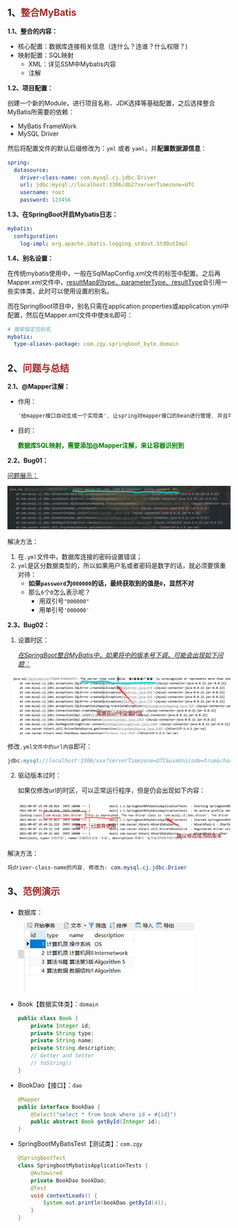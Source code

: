 ## 1、<span style="color:brown">整合MyBatis</span>

**1.1、整合的内容：**

- 核心配置：数据库连接相关信息（连什么？连谁？什么权限？)
- 映射配置：SQL映射
  - XML：详见SSM中Mybatis内容
  - 注解

**1.2、项目配置：**

创建一个新的Module，进行项目名称、JDK选择等基础配置，之后选择整合MyBatis所需要的依赖：

- MyBatis FrameWork
- MySQL Driver

然后将配置文件的默认后缀修改为：`yml` 或者 `yaml`，并**配置数据源信息**：

```yaml
spring:
  datasource:
    driver-class-name: com.mysql.cj.jdbc.Driver
    url: jdbc:mysql://localhost:3306/db2?serverTimezone=UTC
    username: root
    password: 123456
```

**1.3、在SpringBoot开启Mybatis日志：**

```yml
mybatis:
  configuration:
    log-impl: org.apache.ibatis.logging.stdout.StdOutImpl
```

**1.4、别名设置：**

​		在传统mybatis使用中，一般在SqlMapConfig.xml文件的<typeAliases>标签中配置。之后再Mapper.xml文件中，<u>resultMap的type、parameterType、resultType</u>会引用一些实体类，此时可以使用设置的别名。

​		而在SpringBoot项目中，别名只需在application.properties或application.yml中配置，然后在Mapper.xml文件中使`类名`即可：

```yml
# 搜索指定包别名
mybatis:
  type-aliases-package: com.zgy.springboot_byte.domain
```





## 2、<span style="color:brown">问题与总结</span>

**2.1、@Mapper注解：**

- 作用：

  ```scss
  '给mapper接口自动生成一个实现类', 让spring对mapper接口的bean进行管理, 并且可以省略去写复杂的xml文件
  ```

- 目的：

  <span style="color:green">**数据库SQL映射，需要添加@Mapper注解，来让容器识别到**</span>

**2.2、Bug01：**

<u>问题展示：</u>

![image-20221009154510050](https://raw.githubusercontent.com/root-bine/image/main/Typora-image/SpringBoot%E6%95%B4%E5%90%88MyBatis02.png)

解决方法：

1. 在`.yml`文件中，数据库连接的密码设置错误；
2. `yml`是区分数据类型的，所以如果用户名或者密码是数字的话，就必须要慎重对待：
   - **如果`password`为`000000`的话，最终获取到的值是`0`，显然不对**
   - 那么`6`个`0`怎么表示呢？
     - 用双引号`"000000"`
     - 用单引号`'000000'`

**2.3、Bug02：**

1. 设置时区：

   *<u>在SpringBoot整合MyBatis中，如果将<parent></parent>中的版本号下调，可能会出现如下问题：</u>*

<img src="https://raw.githubusercontent.com/root-bine/image/main/Typora-image/SpringBoot%E6%95%B4%E5%90%88MyBatis03.png" alt="image-20221009160020679" style="zoom:80%;" />

修改`.yml文件中的url内容`即可：

```scss
jdbc:mysql://localhost:3306/xxx?serverTimezone=UTC&useUnicode=true&characterEncoding=utf-8
```

2. 驱动版本过时：

   如果仅修改url的时区，可以正常运行程序，但是仍会出现如下内容：

   ![image-20221009160640137](https://raw.githubusercontent.com/root-bine/image/main/Typora-image/SpringBoot%E6%95%B4%E5%90%88MyBatis04.png)

解决方法：

```scss
将driver-class-name的内容, 修改为: com.mysql.cj.jdbc.Driver
```



## 3、<span style="color:brown">范例演示</span>

### <!--此处实现SQL数据查询方式，参照MyBatis接口代理方式开发-->

- 数据库：

  <img src="https://raw.githubusercontent.com/root-bine/image/main/Typora-image/SpringBoot%E6%95%B4%E5%90%88MyBatis01.png" alt="image-20221009153050863" style="zoom: 80%;" />

- Book【数据实体类】：`domain`

  ```java
  public class Book {
      private Integer id;
      private String type;
      private String name;
      private String description;
      // Getter and Setter
      // toString()
  }
  ```

- BookDao【接口】：`dao`

  ```java
  @Mapper
  public interface BookDao {
      @Select("select * from book where id = #{id}")
      public abstract Book getById(Integer id);
  }
  ```

- SpringBootMyBatisTest【测试类】：`com.zgy`

  ```java
  @SpringBootTest
  class SpringbootMybatisApplicationTests {
      @Autowired
      private BookDao bookDao;
      @Test
      void contextLoads() {
          System.out.println(bookDao.getById(4));
      }
  }
  ```

